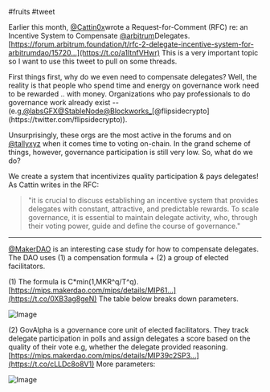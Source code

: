 #fruits  #tweet 

Earlier this month, [@Cattin0x](https://twitter.com/Cattin0x)wrote a Request-for-Comment (RFC) re: an Incentive System to Compensate [@arbitrum](https://twitter.com/arbitrum)Delegates. [https://forum.arbitrum.foundation/t/rfc-2-delegate-incentive-system-for-arbitrumdao/15720…](https://t.co/a1ItnfVHwr) This is a very important topic so I want to use this tweet to pull on some threads. 

First things first, why do we even need to compensate delegates? Well, the reality is that people who spend time and energy on governance work need to be rewarded .. with money. Organizations who pay professionals to do governance work already exist -- (e.g,[@labsGFX](https://twitter.com/labsGFX)[@StableNode](https://twitter.com/StableNode)[@Blockworks_](https://twitter.com/Blockworks_)[@flipsidecrypto](https://twitter.com/flipsidecrypto)).

Unsurprisingly, these orgs are the most active in the forums and on [@tallyxyz](https://twitter.com/tallyxyz)
when it comes time to voting on-chain. In the grand scheme of things, however, governance participation is still very low. So, what do we do? 

We create a system that incentivizes quality participation & pays delegates! As Cattin writes in the RFC: 

>"it is crucial to discuss establishing an incentive system that provides delegates with constant, attractive, and predictable rewards. To scale governance, it is essential to maintain delegate activity, who, through their voting power, guide and define the course of governance."

------

[@MakerDAO](https://twitter.com/MakerDAO) is an interesting case study for how to compensate delegates. The DAO uses (1) a compensation formula + (2) a group of elected facilitators. 

(1) The formula is C*min(1,MKR^q/T^q). [https://mips.makerdao.com/mips/details/MIP61…](https://t.co/0XB3ag8geN) The table below breaks down parameters.

![Image](https://pbs.twimg.com/media/F4yPC3_WkAAkqB3?format=webp&name=medium)

(2) GovAlpha is a governance core unit of elected facilitators. They track delegate participation in polls and assign delegates a score based on the quality of their vote e.g, whether the delegate provided reasoning. [https://mips.makerdao.com/mips/details/MIP39c2SP3…](https://t.co/cLLDc8o8V1) More parameters:

![Image](https://pbs.twimg.com/media/F4yPK3WWYAA0jrx?format=webp&name=medium)


